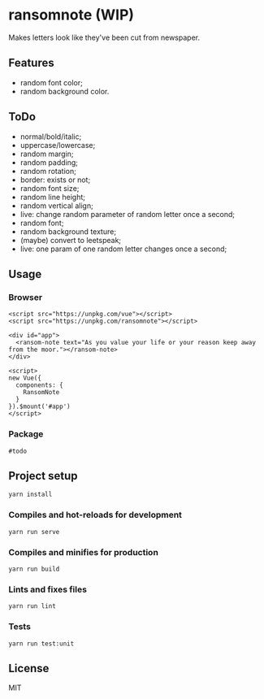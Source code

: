 # ransomnote (WIP)
Makes letters look like they've been cut from newspaper.

## Features
- random font color;
- random background color.

## ToDo
- normal/bold/italic;
- uppercase/lowercase;
- random margin;
- random padding;
- random rotation;
- border: exists or not;
- random font size;
- random line height;
- random vertical align;
- live: change random parameter of random letter once a second;
- random font;
- random background texture;
- (maybe) convert to leetspeak;
- live: one param of one random letter changes once a second;

## Usage
### Browser
```
<script src="https://unpkg.com/vue"></script>
<script src="https://unpkg.com/ransomnote"></script>

<div id="app">
  <ransom-note text="As you value your life or your reason keep away from the moor."></ransom-note>
</div>

<script>
new Vue({
  components: {
    RansomNote
  }
}).$mount('#app')
</script>
```

### Package
```
#todo
```


## Project setup
```
yarn install
```

### Compiles and hot-reloads for development
```
yarn run serve
```

### Compiles and minifies for production
```
yarn run build
```

### Lints and fixes files
```
yarn run lint
```

### Tests
```
yarn run test:unit
```

## License
MIT
